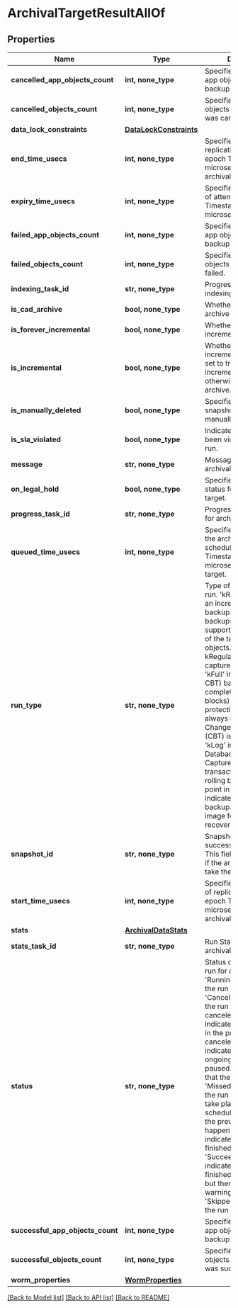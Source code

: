 # ArchivalTargetResultAllOf


## Properties
Name | Type | Description | Notes
------------ | ------------- | ------------- | -------------
**cancelled_app_objects_count** | **int, none_type** | Specifies the count of app objects for which backup was cancelled. | [optional] 
**cancelled_objects_count** | **int, none_type** | Specifies the count of objects for which backup was cancelled. | [optional] 
**data_lock_constraints** | [**DataLockConstraints**](DataLockConstraints.md) |  | [optional] 
**end_time_usecs** | **int, none_type** | Specifies the end time of replication run in Unix epoch Timestamp(in microseconds) for an archival target. | [optional] 
**expiry_time_usecs** | **int, none_type** | Specifies the expiry time of attempt in Unix epoch Timestamp (in microseconds). | [optional] 
**failed_app_objects_count** | **int, none_type** | Specifies the count of app objects for which backup failed. | [optional] 
**failed_objects_count** | **int, none_type** | Specifies the count of objects for which backup failed. | [optional] 
**indexing_task_id** | **str, none_type** | Progress monitor task for indexing. | [optional] 
**is_cad_archive** | **bool, none_type** | Whether this is CAD archive or not | [optional] 
**is_forever_incremental** | **bool, none_type** | Whether this is forever incremental or not | [optional] 
**is_incremental** | **bool, none_type** | Whether this is an incremental archive. If set to true, this is an incremental archive, otherwise this is a full archive. | [optional] 
**is_manually_deleted** | **bool, none_type** | Specifies whether the snapshot is deleted manually. | [optional] 
**is_sla_violated** | **bool, none_type** | Indicated if SLA has been violated for this run. | [optional] 
**message** | **str, none_type** | Message about the archival run. | [optional] 
**on_legal_hold** | **bool, none_type** | Specifies the legal hold status for a archival target. | [optional] 
**progress_task_id** | **str, none_type** | Progress monitor task id for archival. | [optional] 
**queued_time_usecs** | **int, none_type** | Specifies the time when the archival is queued for schedule in Unix epoch Timestamp(in microseconds) for a target. | [optional] 
**run_type** | **str, none_type** | Type of Protection Group run. &#39;kRegular&#39; indicates an incremental (CBT) backup. Incremental backups utilizing CBT (if supported) are captured of the target protection objects. The first run of a kRegular schedule captures all the blocks. &#39;kFull&#39; indicates a full (no CBT) backup. A complete backup (all blocks) of the target protection objects are always captured and Change Block Tracking (CBT) is not utilized. &#39;kLog&#39; indicates a Database Log backup. Capture the database transaction logs to allow rolling back to a specific point in time. &#39;kSystem&#39; indicates system volume backup. It produces an image for bare metal recovery. | [optional] 
**snapshot_id** | **str, none_type** | Snapshot id for a successful snapshot. This field will not be set if the archival Run fails to take the snapshot. | [optional] 
**start_time_usecs** | **int, none_type** | Specifies the start time of replication run in Unix epoch Timestamp(in microseconds) for an archival target. | [optional] 
**stats** | [**ArchivalDataStats**](ArchivalDataStats.md) |  | [optional] 
**stats_task_id** | **str, none_type** | Run Stats task id for archival. | [optional] 
**status** | **str, none_type** | Status of the replication run for an archival target. &#39;Running&#39; indicates that the run is still running. &#39;Canceled&#39; indicates that the run has been canceled. &#39;Canceling&#39; indicates that the run is in the process of being canceled. &#39;Paused&#39; indicates that the ongoing run has been paused. &#39;Failed&#39; indicates that the run has failed. &#39;Missed&#39; indicates that the run was unable to take place at the scheduled time because the previous run was still happening. &#39;Succeeded&#39; indicates that the run has finished successfully. &#39;SucceededWithWarning&#39; indicates that the run finished successfully, but there were some warning messages. &#39;Skipped&#39; indicates that the run was skipped. | [optional] 
**successful_app_objects_count** | **int, none_type** | Specifies the count of app objects for which backup was successful. | [optional] 
**successful_objects_count** | **int, none_type** | Specifies the count of objects for which backup was successful. | [optional] 
**worm_properties** | [**WormProperties**](WormProperties.md) |  | [optional] 

[[Back to Model list]](../README.md#documentation-for-models) [[Back to API list]](../README.md#documentation-for-api-endpoints) [[Back to README]](../README.md)


